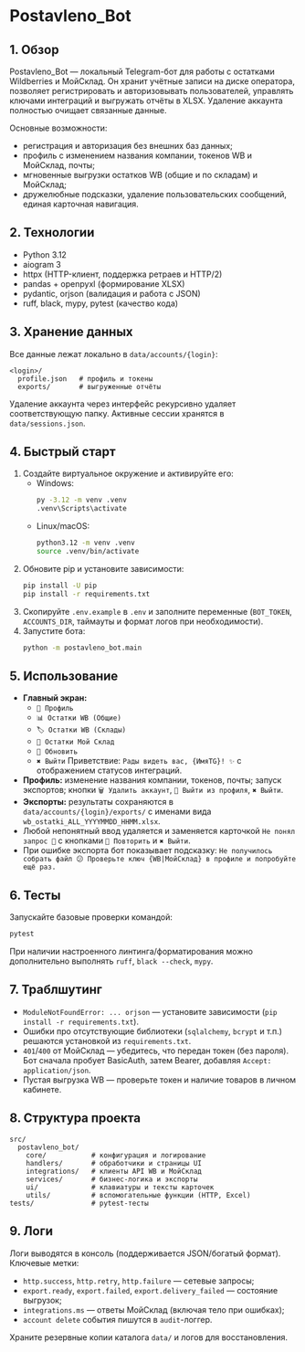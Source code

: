 # Postavleno_Bot

## 1. Обзор
Postavleno_Bot — локальный Telegram-бот для работы с остатками Wildberries и МойСклад. Он хранит учётные записи на диске оператора, позволяет регистрировать и авторизовывать пользователей, управлять ключами интеграций и выгружать отчёты в XLSX. Удаление аккаунта полностью очищает связанные данные.

Основные возможности:
- регистрация и авторизация без внешних баз данных;
- профиль с изменением названия компании, токенов WB и МойСклад, почты;
- мгновенные выгрузки остатков WB (общие и по складам) и МойСклад;
- дружелюбные подсказки, удаление пользовательских сообщений, единая карточная навигация.

## 2. Технологии
- Python 3.12
- aiogram 3
- httpx (HTTP-клиент, поддержка ретраев и HTTP/2)
- pandas + openpyxl (формирование XLSX)
- pydantic, orjson (валидация и работа с JSON)
- ruff, black, mypy, pytest (качество кода)

## 3. Хранение данных
Все данные лежат локально в `data/accounts/{login}`:
```
<login>/
  profile.json   # профиль и токены
  exports/       # выгруженные отчёты
```
Удаление аккаунта через интерфейс рекурсивно удаляет соответствующую папку. Активные сессии хранятся в `data/sessions.json`.

## 4. Быстрый старт
1. Создайте виртуальное окружение и активируйте его:
   - Windows:
     ```bash
     py -3.12 -m venv .venv
     .venv\Scripts\activate
     ```
   - Linux/macOS:
     ```bash
     python3.12 -m venv .venv
     source .venv/bin/activate
     ```
2. Обновите pip и установите зависимости:
   ```bash
   pip install -U pip
   pip install -r requirements.txt
   ```
3. Скопируйте `.env.example` в `.env` и заполните переменные (`BOT_TOKEN`, `ACCOUNTS_DIR`, таймауты и формат логов при необходимости).
4. Запустите бота:
   ```bash
   python -m postavleno_bot.main
   ```

## 5. Использование
- **Главный экран:**
  - `👤 Профиль`
  - `📊 Остатки WB (Общие)`
  - `🏷️ Остатки WB (Склады)`
  - `📘 Остатки Мой Склад`
  - `🔄 Обновить`
  - `✖️ Выйти`
  Приветствие: `Рады видеть вас, {ИмяTG}! ✨` с отображением статусов интеграций.
- **Профиль:** изменение названия компании, токенов, почты; запуск экспортов; кнопки `🗑️ Удалить аккаунт`, `🚪 Выйти из профиля`, `✖️ Выйти`.
- **Экспорты:** результаты сохраняются в `data/accounts/{login}/exports/` с именами вида `wb_ostatki_ALL_YYYYMMDD_HHMM.xlsx`.
- Любой непонятный ввод удаляется и заменяется карточкой `Не понял запрос 🤔` с кнопками `🔁 Повторить` и `✖️ Выйти`.
- При ошибке экспорта бот показывает подсказку: `Не получилось собрать файл 😕 Проверьте ключ {WB|МойСклад} в профиле и попробуйте ещё раз.`

## 6. Тесты
Запускайте базовые проверки командой:
```bash
pytest
```
При наличии настроенного линтинга/форматирования можно дополнительно выполнять `ruff`, `black --check`, `mypy`.

## 7. Траблшутинг
- `ModuleNotFoundError: ... orjson` — установите зависимости (`pip install -r requirements.txt`).
- Ошибки про отсутствующие библиотеки (`sqlalchemy`, `bcrypt` и т.п.) решаются установкой из `requirements.txt`.
- `401`/`400` от МойСклад — убедитесь, что передан токен (без пароля). Бот сначала пробует BasicAuth, затем Bearer, добавляя `Accept: application/json`.
- Пустая выгрузка WB — проверьте токен и наличие товаров в личном кабинете.

## 8. Структура проекта
```
src/
  postavleno_bot/
    core/           # конфигурация и логирование
    handlers/       # обработчики и страницы UI
    integrations/   # клиенты API WB и МойСклад
    services/       # бизнес-логика и экспорты
    ui/             # клавиатуры и тексты карточек
    utils/          # вспомогательные функции (HTTP, Excel)
tests/              # pytest-тесты
```

## 9. Логи
Логи выводятся в консоль (поддерживается JSON/богатый формат). Ключевые метки:
- `http.success`, `http.retry`, `http.failure` — сетевые запросы;
- `export.ready`, `export.failed`, `export.delivery_failed` — состояние выгрузок;
- `integrations.ms` — ответы МойСклад (включая тело при ошибках);
- `account delete` события пишутся в `audit`-логгер.

Храните резервные копии каталога `data/` и логов для восстановления.
